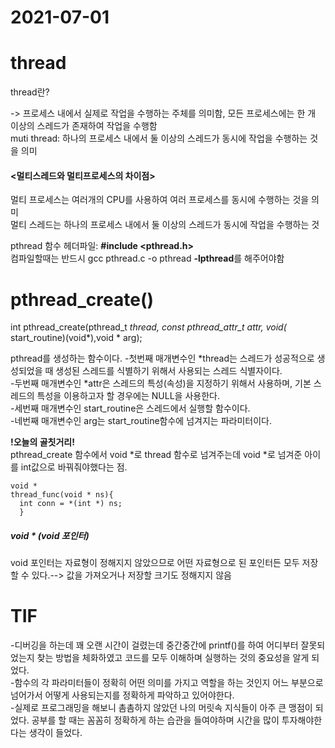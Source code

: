 # 2021-07-01

# thread
thread란?

-> 프로세스 내에서 실제로 작업을 수행하는 주체를 의미함, 모든 프로세스에는 한 개 이상의 스레드가 존재하여 작업을 수행함    
muti thread: 하나의 프로세스 내에서 둘 이상의 스레드가 동시에 작업을 수행하는 것을 의미     

#### <멀티스레드와 멀티프로세스의 차이점>     
멀티 프로세스는 여러개의 CPU를 사용하여 여러 프로세스를 동시에 수행하는 것을 의미     
멀티 스레드는 하나의 프로세스 내에서 둘 이상의 스레드가 동시에 작업을 수행하는 것

pthread 함수 헤더파일: **#include <pthread.h>**    
컴파일할때는 반드시 gcc pthread.c -o pthread **-lpthread**를 해주어야함

# pthread_create()
int pthread_create(pthread_t *thread, const pthread_attr_t *attr, void*(* start_routine)(void*),void * arg);

pthread를 생성하는 함수이다.
-첫번째 매개변수인 *thread는 스레드가 성공적으로 생성되었을 때 생성된 스레드를 식별하기 위해서 사용되는 스레드 식별자이다.      
-두번째 매개변수인 *attr은 스레드의 특성(속성)을 지정하기 위해서 사용하며, 기본 스레드의 특성을 이용하고자 할 경우에는 NULL을 사용한다.      
-세번째 매개변수인 start_routine은 스레드에서 실행할 함수이다.       
-네번째 매개변수인 arg는 start_routine함수에 넘겨지는 파라미터이다.  

**!오늘의 골칫거리!**     
pthread_create 함수에서 void *로 thread 함수로 넘겨주는데 void *로 넘겨준 아이를 int값으로 바꿔줘야했다는 점.    
```
void *
thread_func(void * ns){
  int conn = *(int *) ns;
  }
  ```

##### void * (void 포인터) #####     
void 포인터는 자료형이 정해지지 않았으므로 어떤 자료형으로 된 포인터든 모두 저장할 수 있다.--> 값을 가져오거나 저장할 크기도 정해지지 않음     

# TIF
-디버깅을 하는데 꽤 오랜 시간이 걸렸는데 중간중간에 printf()를 하여 어디부터 잘못되었는지 찾는 방법을 체화하였고 코드를 모두 이해하며 실행하는 것의 중요성을 알게 되었다.      
-함수의 각 파라미터들이 정확히 어떤 의미를 가지고 역할을 하는 것인지 어느 부분으로 넘어가서 어떻게 사용되는지를 정확하게 파악하고 있어야한다.     
-실제로 프로그래밍을 해보니 촘촘하지 않았던 나의 머릿속 지식들이 아주 큰 맹점이 되었다. 공부를 할 때는 꼼꼼히 정확하게 하는 습관을 들여야하며 시간을 많이 투자해야한다는 생각이 들었다.  

